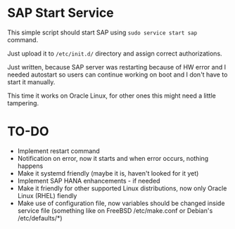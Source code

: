 # SAP Start Service

This simple script should start SAP using ```sudo service start sap``` command.

Just upload it to ```/etc/init.d/``` directory and assign correct authorizations.

Just written, because SAP server was restarting because of HW error and I needed autostart so users can continue working on boot and I don't have to start it manually.

This time it works on Oracle Linux, for other ones this might need a little tampering.

# TO-DO
- Implement restart command
- Notification on error, now it starts and when error occurs, nothing happens
- Make it systemd friendly (maybe it is, haven't looked for it yet)
- Implement SAP HANA enhancements - if needed
- Make it friendly for other supported Linux distributions, now only Oracle Linux (RHEL) fiendly
- Make use of configuration file, now variables should be changed inside service file (something like on FreeBSD /etc/make.conf or Debian's /etc/defaults/*)
